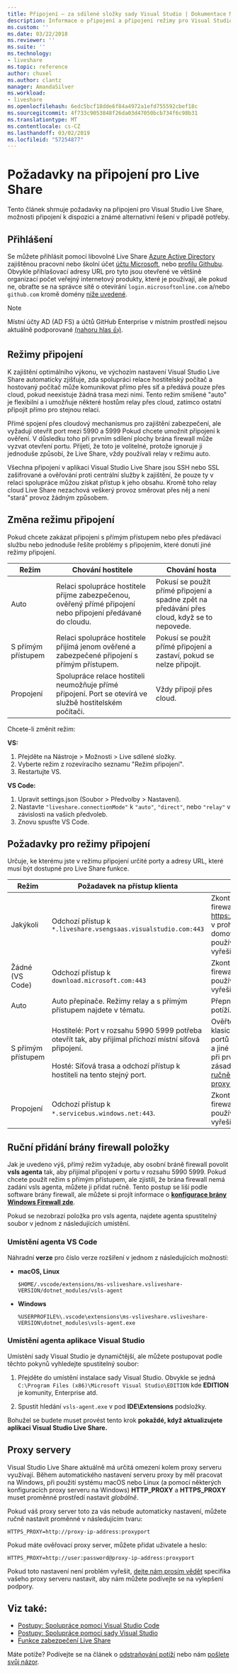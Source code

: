 ```yaml
---
title: Připojení – za sdílené složky sady Visual Studio | Dokumentace Microsoftu
description: Informace o připojení a připojení režimy pro Visual Studio Live Share.
ms.custom: ''
ms.date: 03/22/2018
ms.reviewer: ''
ms.suite: ''
ms.technology:
- liveshare
ms.topic: reference
author: chuxel
ms.author: clantz
manager: AmandaSilver
ms.workload:
- liveshare
ms.openlocfilehash: 6edc5bcf18dde6f84a4972a1efd755592cbef18c
ms.sourcegitcommit: 4f733c9053848f26da03d47050bcb734f6c98b31
ms.translationtype: MT
ms.contentlocale: cs-CZ
ms.lasthandoff: 03/02/2019
ms.locfileid: "57254877"
---
```

<!--
Copyright © Microsoft Corporation
All rights reserved.
Creative Commons Attribution 4.0 License (International): https://creativecommons.org/licenses/by/4.0/legalcode
-->

# <a name="connectivity-requirements-for-live-share"></a>Požadavky na připojení pro Live Share

Tento článek shrnuje požadavky na připojení pro Visual Studio Live Share, možnosti připojení k dispozici a známé alternativní řešení v případě potřeby.

## <a name="sign-in"></a>Přihlášení

Se můžete přihlásit pomocí libovolné Live Share [Azure Active Directory](https://azure.microsoft.com/en-us/services/active-directory) zajištěnou pracovní nebo školní účet [účtu Microsoft](https://account.microsoft.com/account), nebo [profilu Githubu](https://github.com/). Obvykle přihlašovací adresy URL pro tyto jsou otevřené ve většině organizací počet veřejný internetový produkty, které je používají, ale pokud ne, obraťte se na správce sítě o otevírání `login.microsoftonline.com` a/nebo `github.com` kromě domény [níže uvedené](#requirements-for-connection-modes).

> [!NOTE]
> Místní účty AD (AD FS) a účtů GitHub Enterprise v místním prostředí nejsou aktuálně podporované [(nahoru hlas 👍)](https://github.com/MicrosoftDocs/live-share/issues/341).

## <a name="connection-modes"></a>Režimy připojení

K zajištění optimálního výkonu, ve výchozím nastavení Visual Studio Live Share automaticky zjišťuje, zda spolupráci relace hostitelský počítač a hostovaný počítač může komunikovat přímo přes síť a předává pouze přes cloud, pokud neexistuje žádná trasa mezi nimi. Tento režim smíšené "auto" je flexibilní a i umožňuje některé hostům relay přes cloud, zatímco ostatní připojit přímo pro stejnou relaci.

Přímé spojení přes cloudový mechanismus pro zajištění zabezpečení, ale vyžadují otevřít port mezi 5990 a 5999 Pokud chcete umožnit připojení k ověření. V důsledku toho při prvním sdílení plochy brána firewall může vyzvat otevření portu. Přijetí, že toto je volitelné, protože ignoruje ji jednoduše způsobí, že Live Share, vždy používali relay v režimu auto.

Všechna připojení v aplikaci Visual Studio Live Share jsou SSH nebo SSL zašifrované a ověřování proti centrální služby k zajištění, že pouze ty v relaci spolupráce můžou získat přístup k jeho obsahu. Kromě toho relay cloud Live Share nezachová veškerý provoz směrovat přes něj a není "stará" provoz žádným způsobem.

## <a name="changing-the-connection-mode"></a>Změna režimu připojení

Pokud chcete zakázat připojení s přímým přístupem nebo přes předávací službu nebo jednoduše řešíte problémy s připojením, které donutí jiné režimy připojení.

| Režim | Chování hostitele | Chování hosta |
|------|----------------|----------------------|
| Auto | Relaci spolupráce hostitele přijme zabezpečenou, ověřený přímé připojení nebo připojení předávané do cloudu. | Pokusí se použít přímé připojení a spadne zpět na předávání přes cloud, když se to nepovede. |
| S přímým přístupem | Relaci spolupráce hostitele přijímá jenom ověřené a zabezpečené připojení s přímým přístupem. | Pokusí se použít přímé připojení a zastaví, pokud se nelze připojit. |
| Propojení | Spolupráce relace hostiteli neumožňuje přímé připojení. Port se otevírá ve službě hostitelském počítači. | Vždy připojí přes cloud. |

Chcete-li změnit režim:

**VS:**

1. Přejděte na Nástroje > Možnosti > Live sdílené složky.
2. Vyberte režim z rozevíracího seznamu "Režim připojení".
3. Restartujte VS.

**VS Code:**

1. Upravit settings.json (Soubor > Předvolby > Nastavení).
2. Nastavte `"liveshare.connectionMode"` k `"auto"`, `"direct"`, nebo `"relay"` v závislosti na vašich předvoleb.
3. Znovu spusťte VS Code.

## <a name="requirements-for-connection-modes"></a>Požadavky pro režimy připojení

Určuje, ke kterému jste v režimu připojení určité porty a adresy URL, které musí být dostupné pro Live Share funkce.

| Režim | Požadavek na přístup klienta | Poradce při potížích |
|------|--------------|-----------------|
| Jakýkoli | Odchozí přístup k `*.liveshare.vsengsaas.visualstudio.com:443` | Zkontrolujte vaše firemní nebo osobní síťová brána firewall umožňuje připojení k této doméně. Zadejte https://insiders.liveshare.vsengsaas.visualstudio.com v prohlížeči a ověření budete přesměrováni na domovské stránce Visual Studio Live Share. Možná používáte také do [proxy problémy](#proxies) , které je potřeba vyřešit.|
| Žádné (VS Code) | Odchozí přístup k `download.microsoft.com:443` | Zkontrolujte vaše firemní nebo osobní síťová brána firewall umožňuje připojení k této doméně. Možná používáte také do [proxy problémy](#proxies) , které je potřeba vyřešit. |
| Auto | Auto přepínače. Režimy relay a s přímým přístupem najdete v tématu. | Přepněte na přímé nebo předávání režim pro řešení potíží. |
| S přímým přístupem | Hostitelé: Port v rozsahu 5990 5999 potřeba otevřít tak, aby přijímal příchozí místní síťová připojení.<br /><br />Hosté: Síťová trasa a odchozí přístup k hostiteli na tento stejný port. | Ověřte "vsls agent" neblokují brány firewall na klasické pracovní plochy softwaru pro tento rozsah portů a že příkazem ping mezi sebou. Když Windows a jiné desktopového softwaru by se zobrazit výzva při prvním spuštění agenta, jsme viděli instance, kde zásady skupiny tomu nedocházelo, a budete muset [ručně přidejte položku](#manually-adding-a-firewall-entry). Možná používáte také do [proxy problémy](#proxies) , které je potřeba vyřešit. |
| Propojení | Odchozí přístup k `*.servicebus.windows.net:443`. | Zkontrolujte vaše firemní nebo osobní síťová brána firewall umožňuje připojení k této doméně. Možná používáte také do [proxy problémy](#proxies) , které je potřeba vyřešit.|

## <a name="manually-adding-a-firewall-entry"></a>Ruční přidání brány firewall položky

Jak je uvedeno výš, přímý režim vyžaduje, aby osobní bráně firewall povolit **vsls agenta** tak, aby přijímal připojení v portu v rozsahu 5990 5999. Pokud chcete použít režim s přímým přístupem, ale zjistili, že brána firewall nemá zadání vsls agenta, můžete ji přidat ručně. Tento postup se liší podle software brány firewall, ale můžete si projít informace o  **[konfigurace brány Windows Firewall zde](https://docs.microsoft.com/en-us/windows/security/threat-protection/windows-firewall/create-an-inbound-program-or-service-rule)**.

Pokud se nezobrazí položka pro vsls agenta, najdete agenta spustitelný soubor v jednom z následujících umístění.

### <a name="vs-code-agent-location"></a>Umístění agenta VS Code

Náhradní **verze** pro číslo verze rozšíření v jednom z následujících možností:

- **macOS, Linux**

    `$HOME/.vscode/extensions/ms-vsliveshare.vsliveshare-VERSION/dotnet_modules/vsls-agent`

- **Windows**

    `%USERPROFILE%\.vscode\extensions\ms-vsliveshare.vsliveshare-VERSION\dotnet_modules\vsls-agent.exe`

### <a name="visual-studio-agent-location"></a>Umístění agenta aplikace Visual Studio

Umístění sady Visual Studio je dynamičtější, ale můžete postupovat podle těchto pokynů vyhledejte spustitelný soubor:

1. Přejděte do umístění instalace sady Visual Studio. Obvykle se jedná `C:\Program Files (x86)\Microsoft Visual Studio\EDITION` kde **EDITION** je komunity, Enterprise atd.

2. Spustit hledání `vsls-agent.exe` v pod **IDE\Extensions** podsložky.

Bohužel se budete muset provést tento krok **pokaždé, když aktualizujete aplikaci Visual Studio Live Share.**

## <a name="proxies"></a>Proxy servery

Visual Studio Live Share aktuálně má určitá omezení kolem proxy serveru využívají. Během automatického nastavení serveru proxy by měl pracovat na Windows, při použití systému macOS nebo Linux (a pomocí některých konfiguracích proxy serveru na Windows) **HTTP_PROXY** a **HTTPS_PROXY** muset proměnné prostředí nastavit *globálně*.

Pokud váš proxy server toto za vás nebude automaticky nastavení, můžete ručně nastavit proměnné v následujícím tvaru:

`HTTPS_PROXY=http://proxy-ip-address:proxyport`

Pokud máte ověřovací proxy server, můžete přidat uživatele a heslo:

`HTTPS_PROXY=http://user:password@proxy-ip-address:proxyport`

Pokud toto nastavení není problém vyřešit, [dejte nám prosím vědět](https://github.com/MicrosoftDocs/live-share/issues/86) specifika vašeho proxy serveru nastavit, aby nám můžete podívejte se na vylepšení podpory.

## <a name="see-also"></a>Viz také:

- [Postupy: Spolupráce pomocí Visual Studio Code](../use/vscode.md)
- [Postupy: Spolupráce pomocí sady Visual Studio](../use/vs.md)
- [Funkce zabezpečení Live Share](security.md)

Máte potíže? Podívejte se na článek o [odstraňování potíží](../troubleshooting.md) nebo nám [pošlete svůj názor](../support.md).
